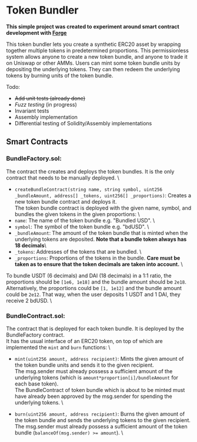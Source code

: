 # Token Bundler

**This simple project was created to experiment around smart contract development with [Forge](https://github.com/foundry-rs/foundry)**

This token bundler lets you create a synthetic ERC20 asset by wrapping together multiple tokens in predetermined proportions.
This permissionless system allows anyone to create a new token bundle, and anyone to trade it on Uniswap or other AMMs.
Users can mint some token bundle units by depositing the underlying tokens. They can then redeem the underlying tokens by burning units of the token bundle.


Todo:
- ~~Add unit tests (already done)~~
- _Fuzz testing_ (in progress)
- Invariant tests
- Assembly implementation
- Differential testing of Solidity/Assembly implementations

## Smart Contracts

### BundleFactory.sol: 
The contract the creates and deploys the token bundles. It is the only contract that needs to be manually deployed. \

- `createBundleContract(string name, string symbol, uint256 _bundleAmount, address[] _tokens, uint256[] _proportions)`: Creates a new token bundle contract and deploys it. \
The token bundle contract is deployed with the given name, symbol, and bundles the given tokens in the given proportions: \
- `name`: The name of the token bundle e.g. "Bundled USD". \
- `symbol`: The symbol of the token bundle e.g. "bdUSD". \
- `_bundleAmount`: The amount of the token bundle that is minted when the underlying tokens are deposited. **Note that a bundle token always has 18 decimals**\
- `_tokens`: Addresses of the tokens that are bundled. \
- `_proportions`: Proportions of the tokens in the bundle. **Care must be taken as to ensure that the token decimals are taken into account.** \

To bundle USDT (6 decimals) and DAI (18 decimals) in a 1:1 ratio, the proportions should be `[1e6, 1e18]` and the bundle amount should be `2e18`. Alternatively, the proportions could be `[1, 1e12]` and the bundle amount could be `2e12`. That way, when the user deposits 1 USDT and 1 DAI, they receive 2 bdUSD. \


### BundleContract.sol: 
The contract that is deployed for each token bundle. It is deployed by the BundleFactory contract. \
It has the usual interface of an ERC20 token, on top of which are implemented the `mint` and `burn` functions: \

- `mint(uint256 amount, address recipient)`: Mints the given amount of the token bundle units and sends it to the given recipient. \
The msg.sender must already possess a sufficient amount of the underlying tokens (which is `amount*proportion[i]/bundleAmount` for each base token). \
The BundleContract of token bundle which is about to be minted must have already been approved by the msg.sender for spending the underlying tokens. \

- `burn(uint256 amount, address recipient)`: Burns the given amount of the token bundle and sends the underlying tokens to the given recipient. \
The msg.sender must already possess a sufficient amount of the token bundle (`balanceOf(msg.sender) >= amount`). \

